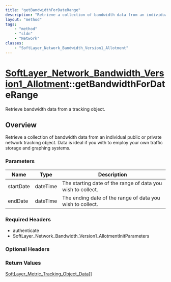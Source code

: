 ```yaml
---
title: "getBandwidthForDateRange"
description: "Retrieve a collection of bandwidth data from an individual public or private network tracking object. Data is ideal if y... "
layout: "method"
tags:
    - "method"
    - "sldn"
    - "Network"
classes:
    - "SoftLayer_Network_Bandwidth_Version1_Allotment"
---
```

# [SoftLayer_Network_Bandwidth_Version1_Allotment](/reference/services/SoftLayer_Network_Bandwidth_Version1_Allotment)::getBandwidthForDateRange

Retrieve bandwidth data from a tracking object.


## Overview 
Retrieve a collection of bandwidth data from an individual public or private network tracking object. Data is ideal if you with to employ your own traffic storage and graphing systems. 

### Parameters 
|Name | Type | Description |
| --- | --- | --- |
|startDate| dateTime| The starting date of the range of data you wish to collect.|
|endDate| dateTime| The ending date of the range of data you wish to collect.|


### Required Headers
* authenticate
* SoftLayer_Network_Bandwidth_Version1_AllotmentInitParameters

### Optional Headers

### Return Values
<a href='/reference/datatypes/SoftLayer_Metric_Tracking_Object_Data'>SoftLayer_Metric_Tracking_Object_Data[] </a>

